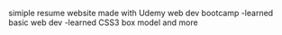 simiple resume website made with Udemy web dev bootcamp
-learned basic web dev
-learned CSS3 box model and more 